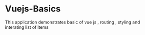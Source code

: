 # Vuejs-Basics
This application demonstrates basic of vue js , routing , styling and interating list of items

